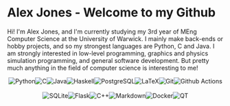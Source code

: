 # Alex Jones - Welcome to my Github

Hi! I'm Alex Jones, and I'm currently studying my 3rd year of MEng Computer Science at the University of Warwick.
I mainly make back-ends or hobby projects, and so my strongest languages are Python, C and Java. I am strongly interested in low-level programming, graphics and physics simulation programming, and general software development. But pretty much anything in the field of computer science is interesting to me!

<p align="center" style="display:flex; justify-content: center; flex-wrap: wrap;"><span> </span>
    <img alt="Python" src="https://img.shields.io/badge/Python-306998?style=for-the-badge&logo=python&logoColor=white"/><span> </span>
    <img alt="C" src="https://img.shields.io/badge/C-%2300599C.svg?&style=for-the-badge&logo=c&logoColor=white"/><span> </span>
    <img alt="Java" src="https://img.shields.io/badge/Java-ED8B00?style=for-the-badge&logo=java&logoColor=white"/><span> </span>
    <img alt="Haskell" src="https://img.shields.io/badge/Haskell-%235E5086.svg?style=for-the-badge&logo=haskell&logoColor=white"/><span> </span>
    <img alt="PostgreSQL" src="https://img.shields.io/badge/PostgreSQL-316192?style=for-the-badge&logo=postgresql&logoColor=white"><span> </span>
    <img alt="LaTeX" src="https://img.shields.io/badge/Latex-%23008080.svg?&style=for-the-badge&logo=latex&logoColor=white"/><span> </span>
    <img alt="Git" src="https://img.shields.io/badge/Git-F05032?style=for-the-badge&logo=git&logoColor=white"/><span> </span>
    <br></br>
    <img alt="Github Actions" src="https://img.shields.io/badge/github%20actions-%232671E5.svg?style=for-the-badge&logo=githubactions&logoColor=white"/><span> </span>
    <img alt="SQLite" src="https://img.shields.io/badge/sqlite-%2307405e.svg?style=for-the-badge&logo=sqlite&logoColor=white"/><span> </span>
    <img alt="Flask" src="https://img.shields.io/badge/flask-%23000.svg?style=for-the-badge&logo=flask&logoColor=white"/><span> </span>
    <img alt="C++" src="https://img.shields.io/badge/c++-%2300599C.svg?style=for-the-badge&logo=c%2B%2B&logoColor=white"/><span> </span>
    <img alt="Markdown" src="https://img.shields.io/badge/markdown-%23000000.svg?style=for-the-badge&logo=markdown&logoColor=white"/><span> </span>
    <img alt="Docker" src="https://img.shields.io/badge/docker-%230db7ed.svg?style=for-the-badge&logo=docker&logoColor=white"/><span> </span>
    <img alt="QT" src="https://img.shields.io/badge/Qt-%23217346.svg?style=for-the-badge&logo=Qt&logoColor=white"/><span> </span>
    
</p>
